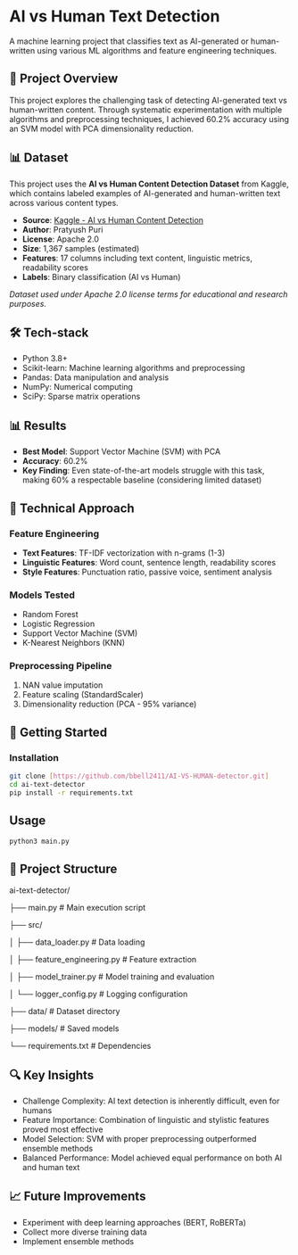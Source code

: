 # AI vs Human Text Detection

A machine learning project that classifies text as AI-generated or human-written using various ML algorithms and feature engineering techniques.

## 🎯 Project Overview

This project explores the challenging task of detecting AI-generated text vs human-written content. Through systematic experimentation with multiple algorithms and preprocessing techniques, I achieved 60.2% accuracy using an SVM model with PCA dimensionality reduction.

## 📊 Dataset

This project uses the **AI vs Human Content Detection Dataset** from Kaggle, which contains labeled examples of AI-generated and human-written text across various content types.

- **Source**: [Kaggle - AI vs Human Content Detection](https://www.kaggle.com/datasets/pratyushpuri/ai-vs-human-content-detection-1000-record-in-2025)
- **Author**: Pratyush Puri
- **License**: Apache 2.0
- **Size**: 1,367 samples (estimated)
- **Features**: 17 columns including text content, linguistic metrics, readability scores
- **Labels**: Binary classification (AI vs Human)

*Dataset used under Apache 2.0 license terms for educational and research purposes.*

## 🛠️ Tech-stack
- Python 3.8+
- Scikit-learn: Machine learning algorithms and preprocessing
- Pandas: Data manipulation and analysis
- NumPy: Numerical computing
- SciPy: Sparse matrix operations


## 📊 Results

- **Best Model**: Support Vector Machine (SVM) with PCA
- **Accuracy**: 60.2%
- **Key Finding**: Even state-of-the-art models struggle with this task, making 60% a respectable baseline (considering limited dataset)

## 🔧 Technical Approach

### Feature Engineering
- **Text Features**: TF-IDF vectorization with n-grams (1-3)
- **Linguistic Features**: Word count, sentence length, readability scores
- **Style Features**: Punctuation ratio, passive voice, sentiment analysis

### Models Tested
- Random Forest
- Logistic Regression  
- Support Vector Machine (SVM)
- K-Nearest Neighbors (KNN)

### Preprocessing Pipeline
1. NAN value imputation
2. Feature scaling (StandardScaler)
3. Dimensionality reduction (PCA - 95% variance)

## 🚀 Getting Started

### Installation
```bash
git clone [https://github.com/bbell2411/AI-VS-HUMAN-detector.git]
cd ai-text-detector
pip install -r requirements.txt
```

## Usage
```bash
python3 main.py
```

## 📁 Project Structure
ai-text-detector/

├── main.py       # Main execution script

├── src/

│   ├── data_loader.py      # Data loading

│   ├── feature_engineering.py  # Feature extraction

│   ├── model_trainer.py    # Model training and evaluation

│   └── logger_config.py    # Logging configuration

├── data/                   # Dataset directory

├── models/                 # Saved models

└── requirements.txt        # Dependencies

## 🔍 Key Insights
- Challenge Complexity: AI text detection is inherently difficult, even for humans
- Feature Importance: Combination of linguistic and stylistic features proved most effective
- Model Selection: SVM with proper preprocessing outperformed ensemble methods
- Balanced Performance: Model achieved equal performance on both AI and human text

## 📈 Future Improvements
- Experiment with deep learning approaches (BERT, RoBERTa)
- Collect more diverse training data
- Implement ensemble methods

